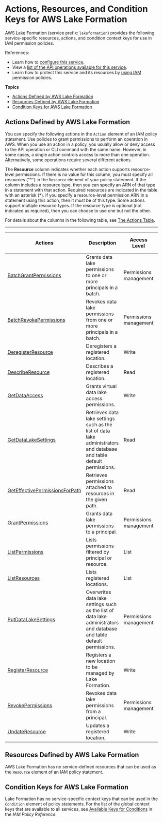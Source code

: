 # Actions, Resources, and Condition Keys for AWS Lake Formation<a name="list_awslakeformation"></a>

AWS Lake Formation \(service prefix: `lakeformation`\) provides the following service\-specific resources, actions, and condition context keys for use in IAM permission policies\.

References:
+ Learn how to [configure this service](https://docs.aws.amazon.com/lake-formation/latest/dg/)\.
+ View a [list of the API operations available for this service](https://docs.aws.amazon.com/lake-formation/latest/dg/)\.
+ Learn how to protect this service and its resources by [using IAM](https://docs.aws.amazon.com/lake-formation/latest/dg/security-data-access.html) permission policies\.

**Topics**
+ [Actions Defined by AWS Lake Formation](#awslakeformation-actions-as-permissions)
+ [Resources Defined by AWS Lake Formation](#awslakeformation-resources-for-iam-policies)
+ [Condition Keys for AWS Lake Formation](#awslakeformation-policy-keys)

## Actions Defined by AWS Lake Formation<a name="awslakeformation-actions-as-permissions"></a>

You can specify the following actions in the `Action` element of an IAM policy statement\. Use policies to grant permissions to perform an operation in AWS\. When you use an action in a policy, you usually allow or deny access to the API operation or CLI command with the same name\. However, in some cases, a single action controls access to more than one operation\. Alternatively, some operations require several different actions\.

The **Resource** column indicates whether each action supports resource\-level permissions\. If there is no value for this column, you must specify all resources \("\*"\) in the `Resource` element of your policy statement\. If the column includes a resource type, then you can specify an ARN of that type in a statement with that action\. Required resources are indicated in the table with an asterisk \(\*\)\. If you specify a resource\-level permission ARN in a statement using this action, then it must be of this type\. Some actions support multiple resource types\. If the resource type is optional \(not indicated as required\), then you can choose to use one but not the other\.

For details about the columns in the following table, see [The Actions Table](reference_policies_actions-resources-contextkeys.md#actions_table)\.


****  

| Actions | Description | Access Level | Resource Types \(\*required\) | Condition Keys | Dependent Actions | 
| --- | --- | --- | --- | --- | --- | 
|   [ BatchGrantPermissions ](https://docs.aws.amazon.com/lake-formation/latest/dg/aws-lake-formation-api.html)  | Grants data lake permissions to one or more principals in a batch\. | Permissions management |  |  |  | 
|   [ BatchRevokePermissions ](https://docs.aws.amazon.com/lake-formation/latest/dg/aws-lake-formation-api.html)  | Revokes data lake permissions from one or more principals in a batch\. | Permissions management |  |  |  | 
|   [ DeregisterResource ](https://docs.aws.amazon.com/lake-formation/latest/dg/aws-lake-formation-api.html)  | Deregisters a registered location\. | Write |  |  |  | 
|   [ DescribeResource ](https://docs.aws.amazon.com/lake-formation/latest/dg/aws-lake-formation-api.html)  | Describes a registered location\. | Read |  |  |  | 
|   [ GetDataAccess ](https://docs.aws.amazon.com/lake-formation/latest/dg/aws-lake-formation-api.html)  | Grants virtual data lake access permissions\. | Write |  |  |  | 
|   [ GetDataLakeSettings ](https://docs.aws.amazon.com/lake-formation/latest/dg/aws-lake-formation-api.html)  | Retrieves data lake settings such as the list of data lake administrators and database and table default permissions\. | Read |  |  |  | 
|   [ GetEffectivePermissionsForPath ](https://docs.aws.amazon.com/lake-formation/latest/dg/aws-lake-formation-api.html)  | Retrieves permissions attached to resources in the given path\. | Read |  |  |  | 
|   [ GrantPermissions ](https://docs.aws.amazon.com/lake-formation/latest/dg/aws-lake-formation-api.html)  | Grants data lake permissions to a principal\. | Permissions management |  |  |  | 
|   [ ListPermissions ](https://docs.aws.amazon.com/lake-formation/latest/dg/aws-lake-formation-api.html)  | Lists permissions filtered by principal or resource\. | List |  |  |  | 
|   [ ListResources ](https://docs.aws.amazon.com/lake-formation/latest/dg/aws-lake-formation-api.html)  | Lists registered locations\. | List |  |  |  | 
|   [ PutDataLakeSettings ](https://docs.aws.amazon.com/lake-formation/latest/dg/aws-lake-formation-api.html)  | Overwrites data lake settings such as the list of data lake administrators and database and table default permissions\. | Permissions management |  |  |  | 
|   [ RegisterResource ](https://docs.aws.amazon.com/lake-formation/latest/dg/aws-lake-formation-api.html)  | Registers a new location to be managed by Lake Formation\. | Write |  |  |  | 
|   [ RevokePermissions ](https://docs.aws.amazon.com/lake-formation/latest/dg/aws-lake-formation-api.html)  | Revokes data lake permissions from a principal\. | Permissions management |  |  |  | 
|   [ UpdateResource ](https://docs.aws.amazon.com/lake-formation/latest/dg/aws-lake-formation-api.html)  | Updates a registered location\. | Write |  |  |  | 

## Resources Defined by AWS Lake Formation<a name="awslakeformation-resources-for-iam-policies"></a>

AWS Lake Formation has no service\-defined resources that can be used as the `Resource` element of an IAM policy statement\.

## Condition Keys for AWS Lake Formation<a name="awslakeformation-policy-keys"></a>

Lake Formation has no service\-specific context keys that can be used in the `Condition` element of policy statements\. For the list of the global context keys that are available to all services, see [Available Keys for Conditions](reference_policies_condition-keys.html#AvailableKeys) in the *IAM Policy Reference*\.